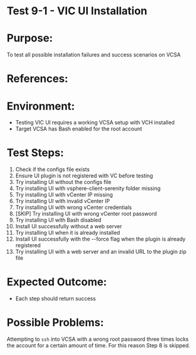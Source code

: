 Test 9-1 - VIC UI Installation
======

# Purpose:
To test all possible installation failures and success scenarios on VCSA

# References:

# Environment:
* Testing VIC UI requires a working VCSA setup with VCH installed
* Target VCSA has Bash enabled for the root account

# Test Steps:
1. Check if the configs file exists
2. Ensure UI plugin is not registered with VC before testing
3. Try installing UI without the configs file
4. Try installing UI with vsphere-client-serenity folder missing
5. Try installing UI with vCenter IP missing
6. Try installing UI with invalid vCenter IP
7. Try installing UI with wrong vCenter credentials
8. [SKIP] Try installing UI with wrong vCenter root password
9. Try installing UI with Bash disabled
10. Install UI successfully without a web server
11. Try installing UI when it is already installed
12. Install UI successfully with the --force flag when the plugin is already registered
13. Try installing UI with a web server and an invalid URL to the plugin zip file

# Expected Outcome:
* Each step should return success

# Possible Problems:
Attempting to `ssh` into VCSA with a wrong root password three times locks the account for a certain amount of time. For this reason Step 8 is skipped.
